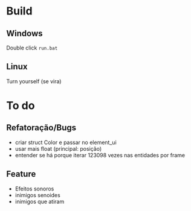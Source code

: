# Build

## Windows
Double click `run.bat`

## Linux
Turn yourself (se vira)

# To do

## Refatoração/Bugs

- criar struct Color e passar no element_ui
- usar mais float (principal: posição)
- entender se há porque iterar 123098 vezes nas entidades por frame

## Feature

- Efeitos sonoros
- inimigos senoides
- inimigos que atiram


